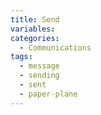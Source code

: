 ```yaml
---
title: Send
variables:
categories:
  - Communications
tags:
  - message
  - sending
  - sent
  - paper-plane
---
```

